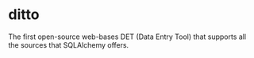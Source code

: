 # ditto
The first open-source web-bases DET (Data Entry Tool) that supports all the sources that SQLAlchemy offers.
